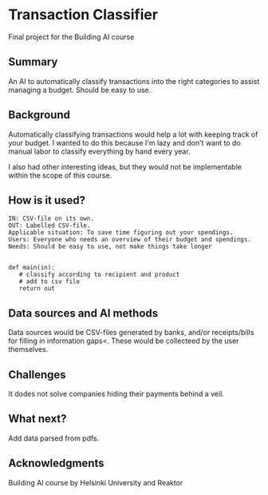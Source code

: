 # Transaction Classifier

Final project for the Building AI course

## Summary
 
An AI to automatically classify transactions into the right categories to assist managing a budget. Should be easy to use.
      
        
## Background

Automatically classifying transactions would help a lot with keeping track of your budget. I wanted to do this because I'm lazy and don't want to do manual labor to classify everything by hand every year.

I also had other interesting ideas, but they would not be implementable within the scope of this course.
        
## How is it used?

    IN: CSV-file on its own.
    OUT: Labelled CSV-file.
    Applicable situation: To save time figuring out your spendings.
    Users: Everyone who needs an overview of their budget and spendings.
    Needs: Should be easy to use, not make things take longer
              
      
        
```
      
def main(in):
   # classify according to recipient and product
   # add to csv file
   return out

```
      
        
## Data sources and AI methods
      
Data sources would be CSV-files generated by banks, and/or receipts/bills for filling in information gaps<.
These would be collecteed by the user themselves.
      
 
## Challenges
        
It dodes not solve companies hiding their payments behind a veil.
      
        
## What next?

Add data parsed from pdfs.
        
## Acknowledgments

Building AI course by Helsinki University and Reaktor
        
      
        
